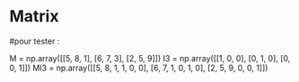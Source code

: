# Matrix
#pour tester :

M = np.array([[5, 8, 1],
              [6, 7, 3],
              [2, 5, 9]])
I3 = np.array([[1, 0, 0],
               [0, 1, 0],
               [0, 0, 1]])
MI3 = np.array([[5, 8, 1, 1, 0, 0],
                [6, 7, 1, 0, 1, 0],
                [2, 5, 9, 0, 0, 1]])
